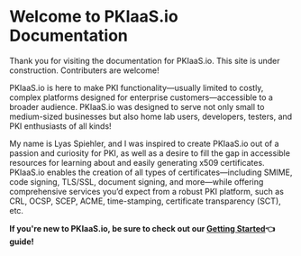 # Welcome to PKIaaS.io Documentation

Thank you for visiting the documentation for PKIaaS.io. This site is under construction. Contributers are welcome!

PKIaaS.io is here to make PKI functionality—usually limited to costly, complex platforms designed for enterprise customers—accessible to a broader audience. PKIaaS.io was designed to serve not only small to medium-sized businesses but also home lab users, developers, testers, and PKI enthusiasts of all kinds!

My name is Lyas Spiehler, and I was inspired to create PKIaaS.io out of a passion and curiosity for PKI, as well as a desire to fill the gap in accessible resources for learning about and easily generating x509 certificates. PKIaaS.io enables the creation of all types of certificates—including SMIME, code signing, TLS/SSL, document signing, and more—while offering comprehensive services you’d expect from a robust PKI platform, such as CRL, OCSP, SCEP, ACME, time-stamping, certificate transparency (SCT), etc.

**If you're new to PKIaaS.io, be sure to check out our [Getting Started](getting-started/)👈 guide!**
<!-- ## Commands

* `mkdocs new [dir-name]` - Create a new project.
* `mkdocs serve` - Start the live-reloading docs server.
* `mkdocs build` - Build the documentation site.
* `mkdocs -h` - Print help message and exit.

## Project layout

    mkdocs.yml    # The configuration file.
    docs/
        index.md  # The documentation homepage.
        ...       # Other markdown pages, images and other files. -->
